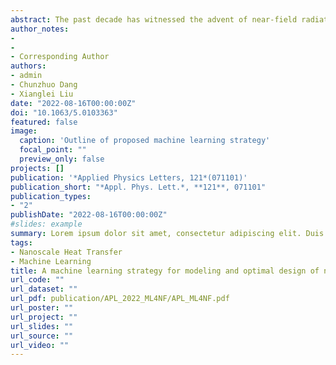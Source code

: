 ```yaml
---
abstract: The past decade has witnessed the advent of near-field radiative heat transfer (NFRHT) in a wide range of applications, including thermal photovoltaics and thermal diodes. However, the design process for these thermal devices has remained complex, often relying on the intuition and expertise of the designer. To address these challenges, a machine learning (ML) strategy based on the combination of artificial neural network (ANN) and genetic algorithm (GA) is presented. The ANN is trained to model representative scenarios, viz. NFRHT between metamaterials, NFRHT and thermal rectification between nanoparticles. The influence of different problem complexities, i.e. the number of input variables of function to be fitted, on effectiveness of the trained ANN is investigated. Test results show that ANNs can obtain the radiative heat flow and rectification ratio accurately and rapidly. Subsequently, physical parameters for the largest radiative heat flow and rectification ratio are determined by the utilization of GA on the trained ANN, and underlying mechanisms of deterministic optimum are discussed. Our work shows that data-driven ML methods are a powerful tool which offers unprecedented opportunities for future NFRHT research.
author_notes:
- 
-
- Corresponding Author
authors:
- admin
- Chunzhuo Dang
- Xianglei Liu
date: "2022-08-16T00:00:00Z"
doi: "10.1063/5.0103363"
featured: false
image:
  caption: 'Outline of proposed machine learning strategy'
  focal_point: ""
  preview_only: false
projects: []
publication: '*Applied Physics Letters, 121*(071101)'
publication_short: "*Appl. Phys. Lett.*, **121**, 071101"
publication_types:
- "2"
publishDate: "2022-08-16T00:00:00Z"
#slides: example
summary: Lorem ipsum dolor sit amet, consectetur adipiscing elit. Duis posuere tellus ac convallis placerat. Proin tincidunt magna sed ex sollicitudin condimentum.
tags:
- Nanoscale Heat Transfer
- Machine Learning
title: A machine learning strategy for modeling and optimal design of near-field radiative heat transfer
url_code: ""
url_dataset: ""
url_pdf: publication/APL_2022_ML4NF/APL_ML4NF.pdf
url_poster: ""
url_project: ""
url_slides: ""
url_source: ""
url_video: ""
---
```


